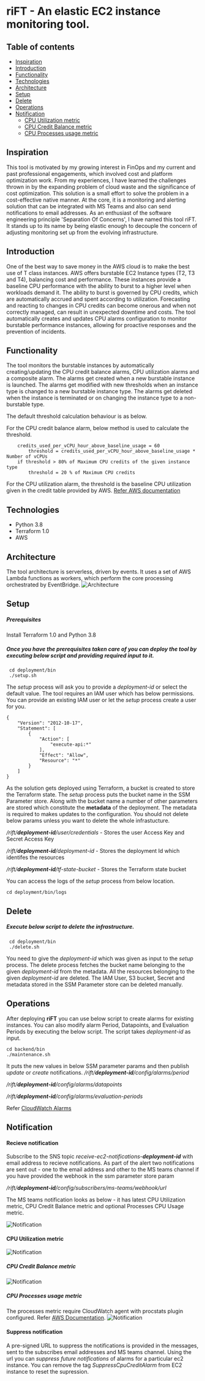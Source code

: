 # riFT - An elastic EC2 instance monitoring tool.

## Table of contents
* [Inspiration](#inspiration)
* [Introduction](#introduction)
* [Functionality](#functionality)
* [Technologies](#technologies)
* [Architecture](#architecture)
* [Setup](#setup)
* [Delete](#delete)
* [Operations](#operations)
* [Notification](#notification)
    * [CPU Utilization metric](#cpu-utilization-metric)
    * [CPU Credit Balance metric](#cpu-credit-balance-metric)
    * [CPU Processes usage metric](#cpu-processes-usage-metric)



<a name="inspiration"></a>

## Inspiration

This tool is motivated by my growing interest in FinOps and my current and past professional engagements, which involved cost and platform optimization work. From my experiences, I have learned the challenges thrown in by the expanding problem of cloud waste and the significance of cost optimization. This solution is a small effort to solve the problem in a cost-effective native manner. At the core, it is a monitoring and alerting solution that can be integrated with MS Teams and also can send notifications to email addresses.  As an enthusiast of the software engineering principle 'Separation Of Concerns', I have named this tool riFT. It stands up to its name by being elastic enough to decouple the concern of adjusting monitoring set up from the evolving infrastructure. 
   
<a name="introduction"></a>

## Introduction
One of the best way to save money in the AWS cloud is to make the best use of T class instances. AWS offers burstable EC2 Instance types (T2, T3 and T4), balancing cost and performance. These instances provide a baseline CPU performance with the ability to burst to a higher level when workloads demand it. The ability to burst is governed by CPU credits, which are automatically accrued and spent according to utilization.
Forecasting and reacting to changes in CPU credits can become onerous and when not correctly managed, can result in unexpected downtime and costs.
The tool automatically creates and updates CPU alarms configuration to monitor burstable performance instances, allowing for proactive responses and the prevention of incidents.

<a name="functionality"></a>

## Functionality 

The tool monitors the burstable instances by automatically creating/updating the CPU credit balance alarms, CPU utilization alarms and a composite alarm. The alarms get created when a new burstable instance is launched. The alarms get modified with new thresholds when an instance type is changed to a new burstable instance type. The alarms get deleted when the instance is terminated or on changing the instance type to a non-burstable type. 

The default threshold calculation behaviour is as below. 

For the CPU credit balance alarm, below method is used to calculate the threshold.
```
    credits_used_per_vCPU_hour_above_baseline_usage = 60
        threshold = credits_used_per_vCPU_hour_above_baseline_usage * Number of vCPUs
    if threshold > 80% of Maximum CPU credits of the given instance type
        threshold = 20 % of Maximum CPU credits 
```
For the CPU utilization alarm, the threshold is the baseline CPU utilization given in the credit table provided by AWS. [Refer AWS documentation](https://docs.aws.amazon.com/AWSEC2/latest/UserGuide/burstable-credits-baseline-concepts.html) 

<a name="technologies"></a>

## Technologies

* Python 3.8
* Terraform 1.0
* AWS

<a name="architecture"></a>

## Architecture
The tool architecture is serverless, driven by events. It uses a set of AWS Lambda functions as workers, which perform the core processing orchestrated by EventBridge.
![Architecture](backend/images/dynamic_ec2_monitor.png)

<a name="setup"></a>

## Setup

##### Prerequisites 
Install Terraform 1.0 and Python 3.8

##### Once you have the prerequisites taken care of you can deploy the tool by executing below script and providing required input to it. 

```
 cd deployment/bin
 ./setup.sh
```
The *setup* process will ask you to provide a *deployment-id* or select the default value.
The tool requires an IAM user which has below permissions. You can provide an existing IAM user or let the *setup* process
create a user for you. 
```
{
    "Version": "2012-10-17",
    "Statement": [
        {
            "Action": [
                "execute-api:*"
            ],
            "Effect": "Allow",
            "Resource": "*"
        }
    ]
}
```
As the solution gets deployed using Terraform, a bucket is created to store the Terraform state. The *setup* process puts the bucket name in the SSM Parameter store. Along with the bucket name a number of other parameters are stored which constitute the **metadata** of the deployment. The metadata is required to makes updates to the configuration. You should not delete below params unless you want to delete the whole infrastucture.


*/rift/**deployment-id**/user/credentials* - Stores the user Access Key and Secret Access Key


*/rift/**deployment-id**/deployment-id* - Stores the deployment Id which identifes the resources


*/rift/**deployment-id**/tf-state-bucket* - Stores the Terraform state bucket

You can access the logs of the *setup* process from below location.
```
cd deployment/bin/logs
```

<a name="delete"></a>

## Delete
##### Execute below script to delete the infrastructure.
```
 cd deployment/bin
 ./delete.sh
```
You need to give the *deployment-id* which was given as input to the *setup* process.
The delete process fetches the bucket name belonging to the given *deployment-id* from the metadata. All the resources belonging to the given *deployment-id* are deleted. The IAM User, S3 bucket, Secret and metadata stored in the SSM Parameter store can be deleted manually. 

<a name="operations"></a>

## Operations

After deploying **riFT** you can use below script to create alarms for existing instances. You can also modify alarm Period, Datapoints, and Evaluation Periods by executing the below script. The script takes *deployment-id* as input.  
```
cd backend/bin
./maintenance.sh
```
It puts the new values in below SSM parameter params and then publish *update* or *create* notifications.
*/rift/**deployment-id**/config/alarms/period* 


*/rift/**deployment-id**/config/alarms/datapoints* 


*/rift/**deployment-id**/config/alarms/evaluation-periods* 



Refer [CloudWatch Alarms](https://docs.aws.amazon.com/AmazonCloudWatch/latest/monitoring/ConsoleAlarms.html)
<a name="notification"></a>

## Notification
#### Recieve notification
Subscribe to the SNS topic *receive-ec2-notifications-**deployment-id*** with email address to recieve notifications.
As part of the alert two notifications are sent out - one to the email address and other to the MS teams channel if you have provided the webhook in the ssm parameter store param 


*/rift/**deployment-id**/config/subscribers/ms-teams/webhook/url*


The MS teams notification looks as below - it has latest CPU Utilization metric, CPU Credit Balance metric and optional Processes CPU Usage metric.

![Notification](./backend/images/alarm_notification.png)

<a name="cpu-utilization-metric"></a>

#### CPU Utilization metric
![Notification](./backend/images/cpu_utilization_metric.png)

<a name="cpu-credit-balance-metric"></a>

##### CPU Credit Balance metric
![Notification](./backend/images/cpu_credit_metric.png)

<a name="cpu-processes-usage-metric"></a>

##### CPU Processes usage metric
The processes metric require CloudWatch agent with procstats plugin configured. Refer [AWS Documentation](https://docs.aws.amazon.com/AmazonCloudWatch/latest/monitoring/CloudWatch-Agent-procstat-process-metrics.html). 
![Notification](./backend/images/cpu_processes_metric.png)

#### Suppress notification

A pre-signed URL to suppress the notifications is provided in the messages, sent to the subscribes email addresses and MS teams channel. Using the url you can *suppress future notifications* of alarms for a particular ec2 instance. You can remove the tag *SuppressCpuCreditAlarm* from EC2 instance to reset the supression.